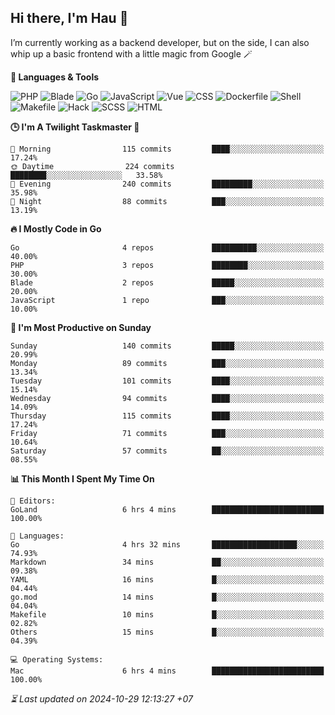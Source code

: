 ## Hi there, I'm Hau 👋
I’m currently working as a backend developer, but on the side, I can also whip up a basic frontend with a little magic from Google 🪄

<!--START_SECTION:readme-stats-->
**💬 Languages & Tools**

![PHP](https://img.shields.io/badge/PHP-64.02%25-4F5D95?&logo=PHP&labelColor=151b23)
![Blade](https://img.shields.io/badge/Blade-25.84%25-f7523f?&logo=Blade&labelColor=151b23)
![Go](https://img.shields.io/badge/Go-05.92%25-00ADD8?&logo=Go&labelColor=151b23)
![JavaScript](https://img.shields.io/badge/JavaScript-02.35%25-f1e05a?&logo=JavaScript&labelColor=151b23)
![Vue](https://img.shields.io/badge/Vue-01.19%25-41b883?&logo=Vue&labelColor=151b23)
![CSS](https://img.shields.io/badge/CSS-00.29%25-563d7c?&logo=CSS&labelColor=151b23)
![Dockerfile](https://img.shields.io/badge/Dockerfile-00.12%25-384d54?&logo=Dockerfile&labelColor=151b23)
![Shell](https://img.shields.io/badge/Shell-00.09%25-89e051?&logo=Shell&labelColor=151b23)
![Makefile](https://img.shields.io/badge/Makefile-00.07%25-427819?&logo=Makefile&labelColor=151b23)
![Hack](https://img.shields.io/badge/Hack-00.07%25-878787?&logo=Hack&labelColor=151b23)
![SCSS](https://img.shields.io/badge/SCSS-00.02%25-c6538c?&logo=SCSS&labelColor=151b23)
![HTML](https://img.shields.io/badge/HTML-00.01%25-e34c26?&logo=HTML&labelColor=151b23)


**🕒 I'm A Twilight Taskmaster 🌆**

```text
🌅 Morning                115 commits         ████░░░░░░░░░░░░░░░░░░░░░   17.24%
🌞 Daytime                224 commits         ████████░░░░░░░░░░░░░░░░░   33.58%
🌆 Evening                240 commits         █████████░░░░░░░░░░░░░░░░   35.98%
🌙 Night                  88 commits          ███░░░░░░░░░░░░░░░░░░░░░░   13.19%
```

**🔥 I Mostly Code in Go**

```text
Go                       4 repos             ██████████░░░░░░░░░░░░░░░   40.00%
PHP                      3 repos             ████████░░░░░░░░░░░░░░░░░   30.00%
Blade                    2 repos             █████░░░░░░░░░░░░░░░░░░░░   20.00%
JavaScript               1 repo              ███░░░░░░░░░░░░░░░░░░░░░░   10.00%
```

**📅 I'm Most Productive on Sunday**

```text
Sunday                   140 commits         █████░░░░░░░░░░░░░░░░░░░░   20.99%
Monday                   89 commits          ███░░░░░░░░░░░░░░░░░░░░░░   13.34%
Tuesday                  101 commits         ████░░░░░░░░░░░░░░░░░░░░░   15.14%
Wednesday                94 commits          ████░░░░░░░░░░░░░░░░░░░░░   14.09%
Thursday                 115 commits         ████░░░░░░░░░░░░░░░░░░░░░   17.24%
Friday                   71 commits          ███░░░░░░░░░░░░░░░░░░░░░░   10.64%
Saturday                 57 commits          ██░░░░░░░░░░░░░░░░░░░░░░░   08.55%
```

**📊 This Month I Spent My Time On**

```text
📝 Editors:
GoLand                   6 hrs 4 mins        █████████████████████████   100.00%

💬 Languages:
Go                       4 hrs 32 mins       ███████████████████░░░░░░   74.93%
Markdown                 34 mins             ██░░░░░░░░░░░░░░░░░░░░░░░   09.38%
YAML                     16 mins             █░░░░░░░░░░░░░░░░░░░░░░░░   04.44%
go.mod                   14 mins             █░░░░░░░░░░░░░░░░░░░░░░░░   04.04%
Makefile                 10 mins             █░░░░░░░░░░░░░░░░░░░░░░░░   02.82%
Others                   15 mins             █░░░░░░░░░░░░░░░░░░░░░░░░   04.39%

💻 Operating Systems:
Mac                      6 hrs 4 mins        █████████████████████████   100.00%
```



*⏳ Last updated on 2024-10-29 12:13:27 +07*
<!--END_SECTION:readme-stats-->
